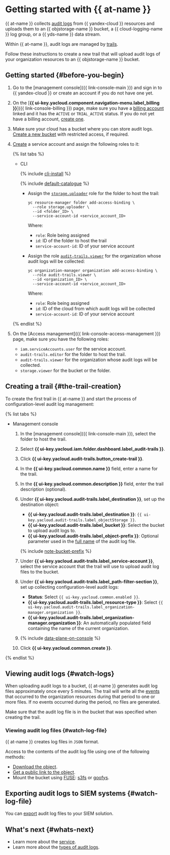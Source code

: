 # Getting started with {{ at-name }}

{{ at-name }} collects [audit logs](./concepts/format.md) from {{ yandex-cloud }} resources and uploads them to an {{ objstorage-name }} bucket, a {{ cloud-logging-name }} log group, or a {{ yds-name }} data stream.

Within {{ at-name }}, audit logs are managed by [trails](./concepts/trail.md).

Follow these instructions to create a new trail that will upload audit logs of your organization resources to an {{ objstorage-name }} bucket.

## Getting started {#before-you-begin}

1. Go to the [management console]({{ link-console-main }}) and sign in to {{ yandex-cloud }} or create an account if you do not have one yet.
1. On the [**{{ ui-key.yacloud.component.navigation-menu.label_billing }}**]({{ link-console-billing }}) page, make sure you have a [billing account](../billing/concepts/billing-account.md) linked and it has the `ACTIVE` or `TRIAL_ACTIVE` status. If you do not yet have a billing account, [create one](../billing/quickstart/index.md#create_billing_account).
1. Make sure your cloud has a bucket where you can store audit logs. [Create a new bucket](../storage/quickstart.md#the-first-bucket) with restricted access, if required.
1. [Create](../iam/operations/sa/create.md) a service account and assign the following roles to it:

   {% list tabs %}

   - CLI

      {% include [cli-install](../_includes/cli-install.md) %}

      {% include [default-catalogue](../_includes/default-catalogue.md) %}

      * Assign the [`storage.uploader`](../storage/security/index.md#storage-uploader) role for the folder to host the trail:

         ```
         yc resource-manager folder add-access-binding \
           --role storage.uploader \
           --id <folder_ID> \
           --service-account-id <service_account_ID>
         ```

         Where:

         * `role`: Role being assigned
         * `id`: ID of the folder to host the trail
         * `service-account-id`: ID of your service account

      * Assign the role [`audit-trails.viewer`](./security/index.md#roles-list) for the organization whose audit logs will be collected:

         ```
         yc organization-manager organization add-access-binding \
           --role audit-trails.viewer \
           --id <organization_ID> \
           --service-account-id <service_account_ID>
         ```

         Where:

         * `role`: Role being assigned
         * `id`: ID of the cloud from which audit logs will be collected
         * `service-account-id`: ID of your service account

   {% endlist %}

1. On the [Access management]({{ link-console-access-management }}) page, make sure you have the following roles:
   * `iam.serviceAccounts.user` for the service account.
   * `audit-trails.editor` for the folder to host the trail.
   * `audit-trails.viewer` for the organization whose audit logs will be collected.
   * `storage.viewer` for the bucket or the folder.

## Creating a trail {#the-trail-creation}

To create the first trail in {{ at-name }} and start the process of configuration-level audit log management:

{% list tabs %}

- Management console

   1. In the [management console]({{ link-console-main }}), select the folder to host the trail.
   1. Select **{{ ui-key.yacloud.iam.folder.dashboard.label_audit-trails }}**.
   1. Click **{{ ui-key.yacloud.audit-trails.button_create-trail }}**.
   1. In the **{{ ui-key.yacloud.common.name }}** field, enter a name for the trail.
   1. In the **{{ ui-key.yacloud.common.description }}** field, enter the trail description (optional).
   1. Under **{{ ui-key.yacloud.audit-trails.label_destination }}**, set up the destination object:

      * **{{ ui-key.yacloud.audit-trails.label_destination }}**: `{{ ui-key.yacloud.audit-trails.label_objectStorage }}`.
      * **{{ ui-key.yacloud.audit-trails.label_bucket }}**: Select the bucket to upload audit logs to.
      * **{{ ui-key.yacloud.audit-trails.label_object-prefix }}**: Optional parameter used in the [full name](./concepts/format.md#log-file-name) of the audit log file.

      {% include [note-bucket-prefix](../_includes/audit-trails/note-bucket-prefix.md) %}

   1. Under **{{ ui-key.yacloud.audit-trails.label_service-account }}**, select the service account that the trail will use to upload audit log files to the bucket.
   1. Under **{{ ui-key.yacloud.audit-trails.label_path-filter-section }}**, set up collecting configuration-level audit logs:

      * **Status**: Select `{{ ui-key.yacloud.common.enabled }}`.
      * **{{ ui-key.yacloud.audit-trails.label_resource-type }}**: Select `{{ ui-key.yacloud.audit-trails.label_organization-manager.organization }}`.
      * **{{ ui-key.yacloud.audit-trails.label_organization-manager.organization }}**: An automatically populated field containing the name of the current organization.

   1. {% include [data-plane-on-console](../_includes/audit-trails/data-plane-on-console.md) %}
   1. Click **{{ ui-key.yacloud.common.create }}**.

{% endlist %}

## Viewing audit logs {#watch-logs}

When uploading audit logs to a bucket, {{ at-name }} generates audit log files approximately once every 5 minutes. The trail will write all the [events](./concepts/events.md) that occurred to the organization resources during that period to one or more files. If no events occurred during the period, no files are generated.

Make sure that the audit log file is in the bucket that was specified when creating the trail.

### Viewing audit log files {#watch-log-file}

{{ at-name }} creates log files in `JSON` format.

Access to the contents of the audit log file using one of the following methods:
* [Download the object](../storage/operations/objects/download.md).
* [Get a public link to the object](../storage/operations/objects/link-for-download.md).
* Mount the bucket using [FUSE](https://en.wikipedia.org/wiki/Filesystem_in_Userspace): [s3fs](../storage/tools/s3fs.md) or [goofys](../storage/tools/goofys.md).

## Exporting audit logs to SIEM systems {#watch-log-file}

You can [export](./concepts/export-siem.md) audit log files to your SIEM solution.

## What's next {#whats-next}

* Learn more about the [service](./concepts/index.md).
* Learn more about the [types of audit logs](./concepts/control-plane-vs-data-plane.md).
